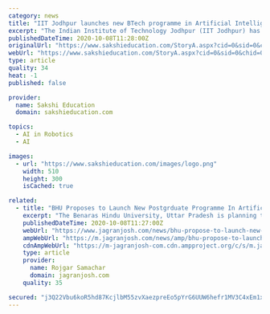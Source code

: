 ```yaml
---
category: news
title: "IIT Jodhpur launches new BTech programme in Artificial Intelligence, Data Science"
excerpt: "The Indian Institute of Technology Jodhpur (IIT Jodhpur) has announced the launch of a new BTech programme in Artificial Intelligence (AI) and Data Science from the 2020-21 academic session. The new undergraduate programme seeks to provide students with opportunities to explore areas including visual computing,"
publishedDateTime: 2020-10-08T11:28:00Z
originalUrl: "https://www.sakshieducation.com/StoryA.aspx?cid=0&sid=0&chid=0&tid=0&nid=277139"
webUrl: "https://www.sakshieducation.com/StoryA.aspx?cid=0&sid=0&chid=0&tid=0&nid=277139"
type: article
quality: 34
heat: -1
published: false

provider:
  name: Sakshi Education
  domain: sakshieducation.com

topics:
  - AI in Robotics
  - AI

images:
  - url: "https://www.sakshieducation.com/images/logo.png"
    width: 510
    height: 300
    isCached: true

related:
  - title: "BHU Proposes to Launch New Postgrduate Programme In Artificial Intelligence"
    excerpt: "The Benaras Hindu University, Uttar Pradesh is planning to launch a new Masters programme in Artificial Intelligence. The decision has been taken by the varsity considering the importance and utilisation of Artificial Intelligence in different areas,"
    publishedDateTime: 2020-10-08T11:27:00Z
    webUrl: "https://www.jagranjosh.com/news/bhu-propose-to-launch-new-postgrduate-programme-in-artificial-intelligence-156058"
    ampWebUrl: "https://m.jagranjosh.com/news/amp/bhu-propose-to-launch-new-postgrduate-programme-in-artificial-intelligence-156058"
    cdnAmpWebUrl: "https://m-jagranjosh-com.cdn.ampproject.org/c/s/m.jagranjosh.com/news/amp/bhu-propose-to-launch-new-postgrduate-programme-in-artificial-intelligence-156058"
    type: article
    provider:
      name: Rojgar Samachar
      domain: jagranjosh.com
    quality: 35

secured: "j3Q22Vbu6koR5hd87KcjlbM55zvXaezpreEo5pYrG6UUW6hefr1MV3C4xEm1xHQnvL+D8HbJkR7sFjG0zS4hq55I75FDDhgaun/9UWWhv4+KcF1gDINLXPvb1XScD3HPCGH1acJaQT6YAjZV9g4Cf6e8JbjcSxn+Oa+4/k+SgocWxAQPrWwVwna3FrGkfTFv1uORs+t1OGaN3eMzdBHKx9CF73eLPWDaDaXnaL6pBxGtaOjsfqtc0Sl1CiDc6voYiSwhPjrVVUksGTa5iIwfD9x5v0fF06bcCGhlxa4gak4GYhe770e+JOyuZf1A14dnRCEWf0RpvlX5jvpAMf/1q2F3ZNqdZAITqVnTrr1JQss=;6jqpd+gPoXrDgjmXy10MXw=="
---
```


